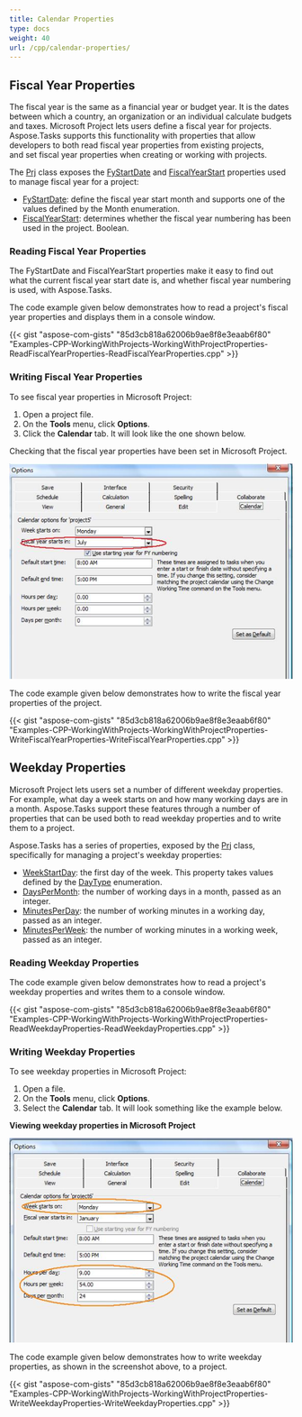 ```yaml
---
title: Calendar Properties
type: docs
weight: 40
url: /cpp/calendar-properties/
---
```


## **Fiscal Year Properties**
The fiscal year is the same as a financial year or budget year. It is the dates between which a country, an organization or an individual calculate budgets and taxes. Microsoft Project lets users define a fiscal year for projects. Aspose.Tasks supports this functionality with properties that allow developers to both read fiscal year properties from existing projects, and set fiscal year properties when creating or working with projects.

The [Prj](https://apireference.aspose.com/tasks/cpp/class/aspose.tasks.prj) class exposes the [FyStartDate](https://apireference.aspose.com/tasks/cpp/class/aspose.tasks.prj#af2248a2e6774eadc20587bded81a2da4) and [FiscalYearStart](https://apireference.aspose.com/tasks/cpp/class/aspose.tasks.prj#a39aa93f1bf7d9d8cd06a7b7490b21a56) properties used to manage fiscal year for a project:

- [FyStartDate](https://apireference.aspose.com/tasks/cpp/class/aspose.tasks.prj#af2248a2e6774eadc20587bded81a2da4): define the fiscal year start month and supports one of the values defined by the Month enumeration.
- [FiscalYearStart](https://apireference.aspose.com/tasks/cpp/class/aspose.tasks.prj#a39aa93f1bf7d9d8cd06a7b7490b21a56): determines whether the fiscal year numbering has been used in the project. Boolean.

### **Reading Fiscal Year Properties**
The FyStartDate and FiscalYearStart properties make it easy to find out what the current fiscal year start date is, and whether fiscal year numbering is used, with Aspose.Tasks.

The code example given below demonstrates how to read a project's fiscal year properties and displays them in a console window.

{{< gist "aspose-com-gists" "85d3cb818a62006b9ae8f8e3eaab6f80" "Examples-CPP-WorkingWithProjects-WorkingWithProjectProperties-ReadFiscalYearProperties-ReadFiscalYearProperties.cpp" >}}

### **Writing Fiscal Year Properties**
To see fiscal year properties in Microsoft Project:

1. Open a project file.
2. On the **Tools** menu, click **Options**.
3. Click the **Calendar** tab. It will look like the one shown below.

Checking that the fiscal year properties have been set in Microsoft Project.

![fiscal year properties in Microsoft Project](working-with-project-properties_3.png)

The code example given below demonstrates how to write the fiscal year properties of the project.

{{< gist "aspose-com-gists" "85d3cb818a62006b9ae8f8e3eaab6f80" "Examples-CPP-WorkingWithProjects-WorkingWithProjectProperties-WriteFiscalYearProperties-WriteFiscalYearProperties.cpp" >}}

## **Weekday Properties**
Microsoft Project lets users set a number of different weekday properties. For example, what day a week starts on and how many working days are in a month. Aspose.Tasks support these features through a number of properties that can be used both to read weekday properties and to write them to a project.

Aspose.Tasks has a series of properties, exposed by the [Prj](https://apireference.aspose.com/tasks/cpp/class/aspose.tasks.prj) class, specifically for managing a project's weekday properties:

- [WeekStartDay](https://apireference.aspose.com/tasks/cpp/class/aspose.tasks.prj#aaf8561bf962c6861f3a38e2c0a8e1cc6): the first day of the week. This property takes values defined by the [DayType]() enumeration.
- [DaysPerMonth](https://apireference.aspose.com/tasks/cpp/class/aspose.tasks.prj#afc571efea974575fc65cc2a1d85cd5f5): the number of working days in a month, passed as an integer.
- [MinutesPerDay](https://apireference.aspose.com/tasks/cpp/class/aspose.tasks.prj#a7b20906f16b3239553ee2482b944b3fb): the number of working minutes in a working day, passed as an integer.
- [MinutesPerWeek](https://apireference.aspose.com/tasks/cpp/class/aspose.tasks.prj#ab5b9ef90f85682ea3060cdcb5a81116f): the number of working minutes in a working week, passed as an integer.

### **Reading Weekday Properties**
The code example given below demonstrates how to read a project's weekday properties and writes them to a console window.

{{< gist "aspose-com-gists" "85d3cb818a62006b9ae8f8e3eaab6f80" "Examples-CPP-WorkingWithProjects-WorkingWithProjectProperties-ReadWeekdayProperties-ReadWeekdayProperties.cpp" >}}

### **Writing Weekday Properties**
To see weekday properties in Microsoft Project:

1. Open a file.
2. On the **Tools** menu, click **Options**.
3. Select the **Calendar** tab. It will look something like the example below.

**Viewing weekday properties in Microsoft Project** 

![show project calendar properties in Microsoft Project](working-with-project-properties_4.png)

The code example given below demonstrates how to write weekday properties, as shown in the screenshot above, to a project.

{{< gist "aspose-com-gists" "85d3cb818a62006b9ae8f8e3eaab6f80" "Examples-CPP-WorkingWithProjects-WorkingWithProjectProperties-WriteWeekdayProperties-WriteWeekdayProperties.cpp" >}}
